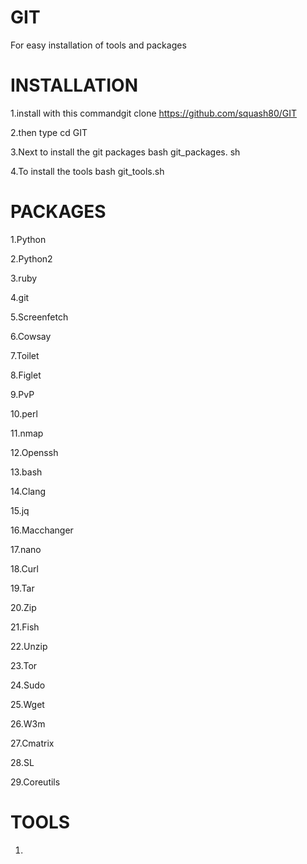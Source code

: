# GIT
For easy installation of tools and packages


# INSTALLATION
1.install with this commandgit clone https://github.com/squash80/GIT

2.then type cd GIT

3.Next to install the git packages bash git_packages. sh

4.To install the tools bash git_tools.sh

# PACKAGES
1.Python

2.Python2

3.ruby

4.git

5.Screenfetch

6.Cowsay

7.Toilet

8.Figlet

9.PvP

10.perl

11.nmap

12.Openssh

13.bash

14.Clang

15.jq

16.Macchanger

17.nano

18.Curl

19.Tar

20.Zip

21.Fish

22.Unzip

23.Tor

24.Sudo

25.Wget

26.W3m

27.Cmatrix

28.SL

29.Coreutils


# TOOLS
1.
